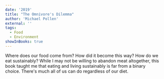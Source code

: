 ```yaml
---
date: '2019'
title: "The Omnivore's Dilemma"
author: 'Michael Pollen'
external: ''
tags:
  - Food
  - Environment
showInBooks: true
---
```


Where does our food come from? How did it become this way? How do we eat sustainably? While I may not be willing to abandon meat altogether, this book taught me that eating and living sustainably is far from a binary choice. There's much all of us can do regardless of our diet.

